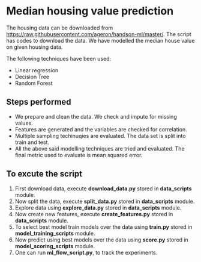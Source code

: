 # Median housing value prediction

The housing data can be downloaded from https://raw.githubusercontent.com/ageron/handson-ml/master/. The script has codes to download the data. We have modelled the median house value on given housing data.

The following techniques have been used:

 - Linear regression
 - Decision Tree
 - Random Forest

## Steps performed
 - We prepare and clean the data. We check and impute for missing values.
 - Features are generated and the variables are checked for correlation.
 - Multiple sampling techinuqies are evaluated. The data set is split into train and test.
 - All the above said modelling techniques are tried and evaluated. The final metric used to evaluate is mean squared error.

## To excute the script
1. First download data, execute **download_data.py** stored in **data_scripts** module.
2. Now split the data, execute **split_data.py** stored in **data_scripts** module.
3. Explore data using **explore_data.py** stored in **data_scripts** module.
4. Now create new features, execute **create_features.py** stored in **data_scripts** module.
5. To select best model train models over the data using **train.py** stored in **model_training_scripts** module.
6. Now predict using best models over the data using **score.py** stored in **model_scoring_scripts** module.
7. One can run **ml_flow_script.py**, to track the experiments.
